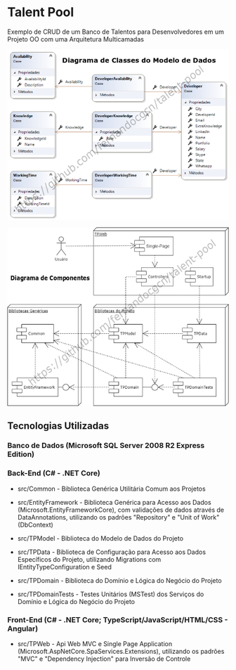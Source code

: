# Talent Pool

Exemplo de CRUD de um Banco de Talentos para Desenvolvedores em um Projeto OO com uma Arquitetura Multicamadas  

![](/misc/ClassDiagram.png)

![](/misc/ComponentDiagram.png)

## Tecnologias Utilizadas

### Banco de Dados (Microsoft SQL Server 2008 R2 Express Edition)

### Back-End (C# - .NET Core)

* src/Common - Biblioteca Genérica Utilitária Comum aos Projetos  

* src/EntityFramework - Biblioteca Genérica para Acesso aos Dados (Microsoft.EntityFrameworkCore), com validações de dados através de DataAnnotations, utilizando os padrões "Repository" e "Unit of Work" (DbContext)  

* src/TPModel - Biblioteca do Modelo de Dados do Projeto  

* src/TPData - Biblioteca de Configuração para Acesso aos Dados Específicos do Projeto, utilizando Migrations com IEntityTypeConfiguration e Seed  

* src/TPDomain - Biblioteca do Domínio e Lógica do Negócio do Projeto  

* src/TPDomainTests - Testes Unitários (MSTest) dos Serviços do Domínio e Lógica do Negócio do Projeto  

### Front-End (C# - .NET Core; TypeScript/JavaScript/HTML/CSS - Angular)

* src/TPWeb - Api Web MVC e Single Page Application (Microsoft.AspNetCore.SpaServices.Extensions), utilizando os padrões "MVC" e "Dependency Injection" para Inversão de Controle
